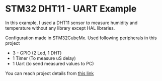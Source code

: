 # STM32 DHT11 - UART Example

In this example, I used a DHT11 sensor to measure humidity and temperature without any library except HAL libraries. 

Configuration made in STM32CubeMx. Used following peripherals in this project

* 3 - GPIO (2 Led, 1 DHT)
* 1 Timer (To measure uS delay)
* 1 Uart (to send measured values to PC)

You can reach project details from [this link](http://www.elektrobot.net/stm32-dht11-ve-uart-kullanmi/)